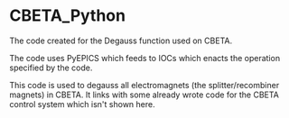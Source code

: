 # CBETA_Python
The code created for the Degauss function used on CBETA.

The code uses PyEPICS which feeds to IOCs which enacts the operation specified by the code.

This code is used to degauss all electromagnets (the splitter/recombiner magnets) in CBETA. It links with some already wrote code for the CBETA control system which isn't shown here.
